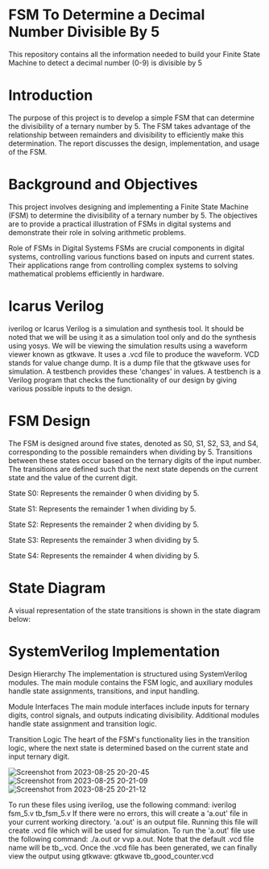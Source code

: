 # FSM To Determine a Decimal Number Divisible By 5
This repository contains all the information needed to build your  Finite State Machine to detect a decimal number (0-9) is divisible by 5 





# Introduction

The purpose of this project is to develop a simple FSM that can determine the divisibility of a ternary number by 5. The FSM takes advantage of the relationship between remainders and divisibility to efficiently make this determination. The report discusses the design, implementation, and usage of the FSM.




# Background and Objectives

This project involves designing and implementing a Finite State Machine (FSM) to determine the divisibility of a ternary number by 5. The objectives are to provide a practical illustration of FSMs in digital systems and demonstrate their role in solving arithmetic problems.

Role of FSMs in Digital Systems
FSMs are crucial components in digital systems, controlling various functions based on inputs and current states. Their applications range from controlling complex systems to solving mathematical problems efficiently in hardware.

# Icarus Verilog
iverilog or Icarus Verilog is a simulation and synthesis tool. It should be noted that we will be using it as a simulation tool only and do the synthesis using yosys. We will be viewing the simulation results using a waveform viewer known as gtkwave. It uses a .vcd file to produce the waveform. VCD stands for value change dump. It is a dump file that the gtkwave uses for simulation.
A testbench provides these 'changes' in values. A testbench is a Verilog program that checks the functionality of our design by giving various possible inputs to the design.



# FSM Design
The FSM is designed around five states, denoted as S0, S1, S2, S3, and S4, corresponding to the possible remainders when dividing by 5.  Transitions between these states occur based on the ternary digits of the input number. The transitions are defined such that the next state depends on the current state and the value of the current digit.

State S0: Represents the remainder 0 when dividing by 5.

State S1: Represents the remainder 1 when dividing by 5.

State S2: Represents the remainder 2 when dividing by 5.

State S3: Represents the remainder 3 when dividing by 5.

State S4: Represents the remainder 4 when dividing by 5.

# State Diagram
A visual representation of the state transitions is shown in the state diagram below:




 # SystemVerilog Implementation
Design Hierarchy
The implementation is structured using SystemVerilog modules. The main module contains the FSM logic, and auxiliary modules handle state assignments, transitions, and input handling.

Module Interfaces
The main module interfaces include inputs for ternary digits, control signals, and outputs indicating divisibility. Additional modules handle state assignment and transition logic.

Transition Logic
The heart of the FSM's functionality lies in the transition logic, where the next state is determined based on the current state and input ternary digit.




![Screenshot from 2023-08-25 20-20-45](https://github.com/aakashbari/FSM-to-determine-a-decimal-number-divisible-by-5/assets/143193204/485fd25a-2c2d-41b1-9bb4-b2ac632cc2fe)
![Screenshot from 2023-08-25 20-21-09](https://github.com/aakashbari/FSM-to-determine-a-decimal-number-divisible-by-5/assets/143193204/6c6e0063-6380-405b-b14c-6c8002a120fb)
![Screenshot from 2023-08-25 20-21-12](https://github.com/aakashbari/FSM-to-determine-a-decimal-number-divisible-by-5/assets/143193204/03da25e4-f03f-45c2-906b-66b617b5d67b)


To run these files using iverilog, use the following command: iverilog fsm_5.v tb_fsm_5.v
If there were no errors, this will create a 'a.out' file in your current working directory. 'a.out' is an output file. Running this file will create .vcd file which will be used for simulation. To run the 'a.out' file use the following command: ./a.out or vvp a.out.
Note that the default .vcd file name will be tb_.vcd.
Once the .vcd file has been generated, we can finally view the output using gtkwave: gtkwave tb_good_counter.vcd


